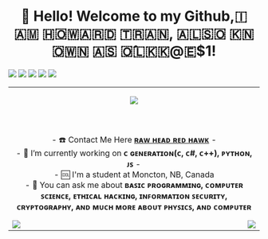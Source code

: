 <h1 align="center">👋 Hello! Welcome to my Github,🇮‌ 🇦‌🇲‌ 🇭‌🇴‌🇼‌🇦‌🇷‌🇩‌ 🇹‌🇷‌🇦‌🇳‌, 🇦‌🇱‌🇸‌🇴‌ 🇰‌🇳‌🇴‌🇼‌🇳‌ 🇦‌🇸‌ 🇴‌̂🇱‌🇰‌🇰‌@🇪‌$1!</h1>

[![](https://img.shields.io/badge/-@EZiskpsy05-%231DA1F2?style=flat-square&logo=twitter&logoColor=ffffff)](https://twitter.com/OlKkaeS1)
[![](https://img.shields.io/badge/-@EZiskpsy05-%23181717?style=flat-square&logo=github)](https://github.com/EZiskpsy05)
[![](https://img.shields.io/badge/-@0lKk-%23000000?style=flat-square&logo=codepen)](https://codepen.io/0lKk)
[![](https://img.shields.io/badge/-@Bla3tC9t-%23000000?style=flat-square&logo=facebook)](https://www.facebook.com/Bla3tC9t)
[![](https://img.shields.io/website?color=0ab9e6&style=flat-square&up_message=howardtran.rf.gd&url=http%3A%2F%2Fhowardtran.rf.gd)](http://howardtran.rf.gd)

<p align="center">
<table align="center">
   <tr>
      <td>
         <p align="center">    
         <img align="center" src="https://user-images.githubusercontent.com/55793975/147712369-d7aae4a8-6a34-401c-99c3-27f5612d660b.gif"/></a><br/>
         <br/><br/>
            <a href="#"><img align="center"></a>
         <br/><br/>
         - ☎️ Contact Me Here <strong><a href="https://facebook.com/Bla3tC9t">ʀᴀᴡ ʜᴇᴀᴅ ʀᴇᴅ ʜᴀᴡᴋ</a></strong> -
         <br/>
         - 🌱 I’m currently working on <strong>ᴄ ɢᴇɴᴇʀᴀᴛɪᴏɴ(ᴄ, ᴄ#, ᴄ++), ᴘʏᴛʜᴏɴ, ᴊꜱ</strong> -
         <br/>
         - 🆒 I'm a student at Moncton, NB, Canada
         <br/>
         - 💬 You can ask me about <strong>ʙᴀꜱɪᴄ ᴘʀᴏɢʀᴀᴍᴍɪɴɢ, ᴄᴏᴍᴘᴜᴛᴇʀ ꜱᴄɪᴇɴᴄᴇ, ᴇᴛʜɪᴄᴀʟ ʜᴀᴄᴋɪɴɢ, ɪɴꜰᴏʀᴍᴀᴛɪᴏɴ ꜱᴇᴄᴜʀɪᴛʏ, ᴄʀʏᴘᴛᴏɢʀᴀᴘʜʏ, ᴀɴᴅ ᴍᴜᴄʜ ᴍᴏʀᴇ ᴀʙᴏᴜᴛ ᴘʜʏꜱɪᴄꜱ, ᴀɴᴅ ᴄᴏᴍᴘᴜᴛᴇʀ</strong> 
         <p align="center">                     
             <img align="left" src="https://github-readme-stats.vercel.app/api?username=EZiskpsy05&show_icons=true$theme=aura&title_color=12F9EA"/>
             <img align="right" src="https://github-readme-stats.vercel.app/api/top-langs/?username=EZiskpsy05&layout=compact&theme=dracula" />
        </p>
</table>
</p>



<!--
- 🔭 I’m currently working on ...
- 🌱 I’m currently learning ...
- 👯 I’m looking to collaborate on ...
- 🤔 I’m looking for help with ...
- 💬 Ask me about ...
- 📫 How to reach me: ...
- 😄 Pronouns: ...
- ⚡ Fun fact: ...
-->
